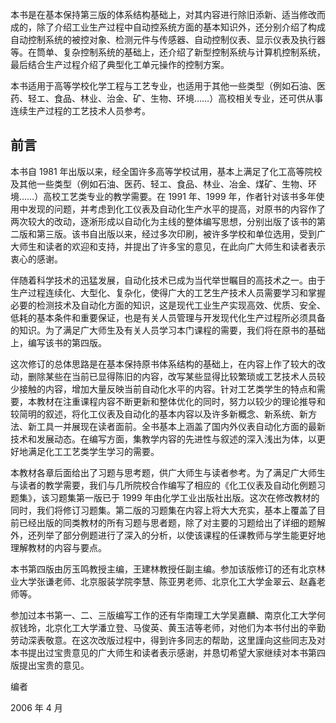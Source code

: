 本书是在基本保持第三版的体系结构基础上，对其内容进行除旧添新、适当修改而成的，除了介绍工业生产过程中自动控系统方面的基本知识外，还分别介绍了构成自动控制系统的被控对象、检测元件与传感器、自动控制仪表、显示仪表及执行器等。在筒单、复杂控制系统的基础上，还介绍了新型控制系统与计算机控制系统，最后结合生产过程介绍了典型化工单元操作的控制方案。

本书适用于高等学校化学工程与工艺专业，也适用于其他一些类型（例如石油、医药、轻エ、食品、林业、治金、矿、生物、环境……）高校相关专业，还可供从事连续生产过程的工艺技术人员参考。

## 前言

本书自 1981 年出版以来，经全国许多高等学校试用，基本上满足了化工高等院校及其他一些类型（例如石油、医药、轻エ、食品、林业、冶金、煤矿、生物、环境……）高校工艺类专业的教学需要。在 1991 年、1999 年，作者针对该书多年使用中发现的问题，并考虑到化工仪表及自动化生产水平的提高，对原书的内容作了两次较大的改动，逐淅形成以自动化为主线的整体编写思想，分别出版了该书的第二版和第三版。该书自出版以来，经过多次印刷，被许多学校和单位选用，受到广大师生和读者的欢迎和支持，并提出了许多宝的意见，在此向广大师生和读者表示衷心的感谢。

伴随着科学技术的迅猛发展，自动化技术已成为当代举世瞩目的高技术之一。由于生产过程连续化、大型化、复杂化，使得广大的工艺生产技术人员需要学习和掌握必要的检测技术及自动化方面的知识，这是现代工业生产实现高效、优质、安全、低耗的基本条件和重要保证，也是有关人员管理与开发现代化生产过程所必须具备的知识。为了满足广大师生及有关人员学习本门课程的需要，我们将在原书的基础上，编写该书的第四版。

这次修订的总体思路是在基本保持原书体系结构的基础上，在内容上作了较大的改动，删除某些在当前已显得陈旧的内容，改写某些显得比较繁琐或工艺技术人员较少接触的内容，增加大量反映当前自动化水平的内容。针对工艺类学生的特点和需要，本教材在注重课程内容不断更新和整体优化的同时，努力以较少的理论推导和较简明的叙述，将化工仪表及自动化的基本内容以及许多新概念、新系统、新方法、新工具一并展现在读者面前。全书基本上涵盖了国内外仪表自动化方面的最新技术和发展动态。在编写方面，集教学内容的先进性与叙述的深入浅出为体，以更好地满足化工工艺类学生学习的需要。

本教材各章后面给出了习题与思考题，供广大师生与读者参考。为了满足广大师生与读者的教学需要，我们与几所院校合作编写了相应的《化工仪表及自动化例题习题集》，该习题集第一版已于 1999 年由化学工业出版社出版。这次在修改教材的同时，我们将修订习题集。第二版的习题集在内容上将大大充实，基本上覆盖了目前已经出版的同类教材的所有习题与思者题，除了对主要的习题给出了详细的题解外，还列举了部分例题进行了深入的分析，以使该课程的任课教师与学生能更好地理解教材的内容与要点。

本书第四版由厉玉鸣教授主编，王建林教授任副主编。参加该版修订的还有北京林业大学张谦老师、北京服装学院李慧、陈亚男老师、北京化工大学金翠云、赵鑫老师等。

参加过本书第一、二、三版编写工作的还有华南理工大学吴嘉麟、南京化工大学何叔钱玲，北京化工大学潘立登、马俊英、黄玉洁等老师，对他们为本书付出的辛勤劳动深表敬意。在这次改版过程中，得到许多同志的帮助，这里謹向这些同志及对本书提出过宝贵意见的广大师生和读者表示感谢，并恳切希望大家继续对本书第四版提出宝贵的意见。

编者

2006 年 4 月

